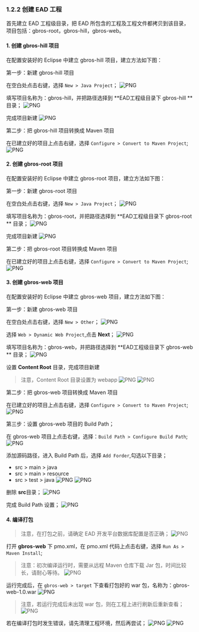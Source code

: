 ### 1.2.2 创建 EAD 工程

首先建立 EAD 工程级目录，把 EAD 所包含的工程及工程文件都拷贝到该目录，项目包括：gbros-root，gbros-hill，gbros-web。

#### 1. 创建 gbros-hill 项目

在配置安装好的 Eclipse 中建立 gbros-hill 项目，建立方法如下图：

第一步：新建 gbros-hill 项目

在空白处点击右键，选择 `New > Java Project`；
![PNG](..\images\create-ead-project\1.png)

填写项目名称为：gbros-hill，并把路径选择到 **EAD工程级目录下 gbros-hill ** 目录；
![PNG](..\images\create-ead-project\2.png)

完成项目新建
![PNG](..\images\create-ead-project\3.png)

第二步：把 gbros-hill 项目转换成 Maven 项目

在已建立好的项目上点击右键，选择 `Configure > Convert to Maven Project`;
![PNG](..\images\create-ead-project\4.png)

#### 2. 创建 gbros-root 项目

在配置安装好的 Eclipse 中建立 gbros-root 项目，建立方法如下图：

第一步：新建 gbros-root 项目

在空白处点击右键，选择 `New > Java Project`；
![PNG](..\images\create-ead-project\5.png)

填写项目名称为：gbros-root，并把路径选择到 **EAD工程级目录下 gbros-root ** 目录；
![PNG](..\images\create-ead-project\6.png)

完成项目新建
![PNG](..\images\create-ead-project\7.png)

第二步：把 gbros-root 项目转换成 Maven 项目

在已建立好的项目上点击右键，选择 `Configure > Convert to Maven Project`;
![PNG](..\images\create-ead-project\8.png)

#### 3. 创建 gbros-web 项目

在配置安装好的 Eclipse 中建立 gbros-web 项目，建立方法如下图：

第一步：新建 gbros-web 项目

在空白处点击右键，选择 `New > Other`；
![PNG](..\images\create-ead-project\9.png)

选择 `Web > Dynamic Web Project`,点击 **Next**；
![PNG](..\images\create-ead-project\10.png)

填写项目名称为：gbros-web，并把路径选择到 **EAD工程级目录下 gbros-web ** 目录；
![PNG](..\images\create-ead-project\11.png)

设置 **Content Root** 目录，完成项目新建
> 注意，Content Root 目录设置为 webapp
![PNG](..\images\create-ead-project\12.png)
![PNG](..\images\create-ead-project\13.png)

第二步：把 gbros-web 项目转换成 Maven 项目

在已建立好的项目上点击右键，选择 `Configure > Convert to Maven Project`;
![PNG](..\images\create-ead-project\14.png)

第三步：设置 gbros-web 项目的 Build Path；

在 gbros-web 项目上点击右键，选择：`Build Path > Configure Build Path`;
![PNG](..\images\create-ead-project\15.png)

添加源码路径，进入 Build Path 后，选择 `Add Forder`,勾选以下目录；
- src > main > java
- src > main > resource
- src > test > java
![PNG](..\images\create-ead-project\16.png)
![PNG](..\images\create-ead-project\17.png)

删除 **src**目录；
![PNG](..\images\create-ead-project\18.png)

完成 Build Path 设置；
![PNG](..\images\create-ead-project\19.png)

#### 4. 编译打包

> 注意，在打包之前，请确定 EAD 开发平台数据库配置是否正确；
> ![PNG](..\images\create-ead-project\23.png)

打开 **gbros-web** 下 pmo.xml，在 pmo.xml 代码上点击右键，选择 `Run As > Maven Install`;
> 注意：初次编译运行时，需要从远程 Maven 仓库下载 Jar 包，时间比较长，请耐心等待。
![PNG](..\images\create-ead-project\20.png)

运行完成后，在 `gbros-web > target` 下查看打包好的 war 包，名称为：gbros-web-1.0.war
![PNG](..\images\create-ead-project\24.png)

> 注意，若运行完成后未出现 war 包，则在工程上进行刷新后重新查看；
> ![PNG](..\images\create-ead-project\25.png)

若在编译打包时发生错误，请先清理工程环境，然后再尝试；
![PNG](..\images\create-ead-project\21.png)
![PNG](..\images\create-ead-project\22.png)












